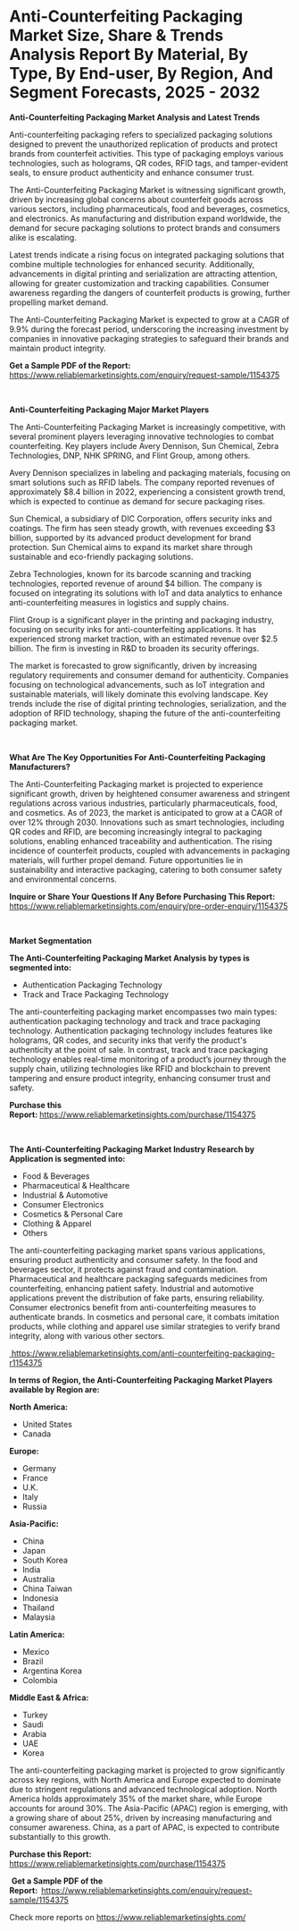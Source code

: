 <p><h1>Anti-Counterfeiting Packaging Market Size, Share & Trends Analysis Report By Material, By Type, By End-user, By Region, And Segment Forecasts, 2025 - 2032</h1></p><p><strong>Anti-Counterfeiting Packaging Market Analysis and Latest Trends</strong></p>
<p><p>Anti-counterfeiting packaging refers to specialized packaging solutions designed to prevent the unauthorized replication of products and protect brands from counterfeit activities. This type of packaging employs various technologies, such as holograms, QR codes, RFID tags, and tamper-evident seals, to ensure product authenticity and enhance consumer trust.</p><p>The Anti-Counterfeiting Packaging Market is witnessing significant growth, driven by increasing global concerns about counterfeit goods across various sectors, including pharmaceuticals, food and beverages, cosmetics, and electronics. As manufacturing and distribution expand worldwide, the demand for secure packaging solutions to protect brands and consumers alike is escalating.</p><p>Latest trends indicate a rising focus on integrated packaging solutions that combine multiple technologies for enhanced security. Additionally, advancements in digital printing and serialization are attracting attention, allowing for greater customization and tracking capabilities. Consumer awareness regarding the dangers of counterfeit products is growing, further propelling market demand.</p><p>The Anti-Counterfeiting Packaging Market is expected to grow at a CAGR of 9.9% during the forecast period, underscoring the increasing investment by companies in innovative packaging strategies to safeguard their brands and maintain product integrity.</p></p>
<p><strong>Get a Sample PDF of the Report:&nbsp;</strong> <a href="https://www.reliablemarketinsights.com/enquiry/request-sample/1154375?utm_campaign=2636&utm_medium=2&utm_source=Github&utm_content=ia&utm_term=05042025&utm_id=anti-counterfeiting-packaging">https://www.reliablemarketinsights.com/enquiry/request-sample/1154375</a></p>
<p>&nbsp;</p>
<p><strong>Anti-Counterfeiting Packaging Major Market Players</strong></p>
<p><p>The Anti-Counterfeiting Packaging Market is increasingly competitive, with several prominent players leveraging innovative technologies to combat counterfeiting. Key players include Avery Dennison, Sun Chemical, Zebra Technologies, DNP, NHK SPRING, and Flint Group, among others.</p><p>Avery Dennison specializes in labeling and packaging materials, focusing on smart solutions such as RFID labels. The company reported revenues of approximately $8.4 billion in 2022, experiencing a consistent growth trend, which is expected to continue as demand for secure packaging rises.</p><p>Sun Chemical, a subsidiary of DIC Corporation, offers security inks and coatings. The firm has seen steady growth, with revenues exceeding $3 billion, supported by its advanced product development for brand protection. Sun Chemical aims to expand its market share through sustainable and eco-friendly packaging solutions.</p><p>Zebra Technologies, known for its barcode scanning and tracking technologies, reported revenue of around $4 billion. The company is focused on integrating its solutions with IoT and data analytics to enhance anti-counterfeiting measures in logistics and supply chains.</p><p>Flint Group is a significant player in the printing and packaging industry, focusing on security inks for anti-counterfeiting applications. It has experienced strong market traction, with an estimated revenue over $2.5 billion. The firm is investing in R&D to broaden its security offerings.</p><p>The market is forecasted to grow significantly, driven by increasing regulatory requirements and consumer demand for authenticity. Companies focusing on technological advancements, such as IoT integration and sustainable materials, will likely dominate this evolving landscape. Key trends include the rise of digital printing technologies, serialization, and the adoption of RFID technology, shaping the future of the anti-counterfeiting packaging market.</p></p>
<p>&nbsp;</p>
<p><strong>What Are The Key Opportunities For Anti-Counterfeiting Packaging Manufacturers?</strong></p>
<p><p>The Anti-Counterfeiting Packaging market is projected to experience significant growth, driven by heightened consumer awareness and stringent regulations across various industries, particularly pharmaceuticals, food, and cosmetics. As of 2023, the market is anticipated to grow at a CAGR of over 12% through 2030. Innovations such as smart technologies, including QR codes and RFID, are becoming increasingly integral to packaging solutions, enabling enhanced traceability and authentication. The rising incidence of counterfeit products, coupled with advancements in packaging materials, will further propel demand. Future opportunities lie in sustainability and interactive packaging, catering to both consumer safety and environmental concerns.</p></p>
<p><strong>Inquire or Share Your Questions If Any Before Purchasing This Report:</strong> <a href="https://www.reliablemarketinsights.com/enquiry/pre-order-enquiry/1154375?utm_campaign=2636&utm_medium=2&utm_source=Github&utm_content=ia&utm_term=05042025&utm_id=anti-counterfeiting-packaging">https://www.reliablemarketinsights.com/enquiry/pre-order-enquiry/1154375</a></p>
<p>&nbsp;</p>
<p><strong>Market Segmentation</strong></p>
<p><strong>The Anti-Counterfeiting Packaging Market Analysis by types is segmented into:</strong></p>
<p><ul><li>Authentication Packaging Technology</li><li>Track and Trace Packaging Technology</li></ul></p>
<p><p>The anti-counterfeiting packaging market encompasses two main types: authentication packaging technology and track and trace packaging technology. Authentication packaging technology includes features like holograms, QR codes, and security inks that verify the product's authenticity at the point of sale. In contrast, track and trace packaging technology enables real-time monitoring of a product’s journey through the supply chain, utilizing technologies like RFID and blockchain to prevent tampering and ensure product integrity, enhancing consumer trust and safety.</p></p>
<p><strong>Purchase this Report:&nbsp;</strong><a href="https://www.reliablemarketinsights.com/purchase/1154375?utm_campaign=2636&utm_medium=2&utm_source=Github&utm_content=ia&utm_term=05042025&utm_id=anti-counterfeiting-packaging">https://www.reliablemarketinsights.com/purchase/1154375</a></p>
<p>&nbsp;</p>
<p><strong>The Anti-Counterfeiting Packaging Market Industry Research by Application is segmented into:</strong></p>
<p><ul><li>Food & Beverages</li><li>Pharmaceutical & Healthcare</li><li>Industrial & Automotive</li><li>Consumer Electronics</li><li>Cosmetics & Personal Care</li><li>Clothing & Apparel</li><li>Others</li></ul></p>
<p><p>The anti-counterfeiting packaging market spans various applications, ensuring product authenticity and consumer safety. In the food and beverages sector, it protects against fraud and contamination. Pharmaceutical and healthcare packaging safeguards medicines from counterfeiting, enhancing patient safety. Industrial and automotive applications prevent the distribution of fake parts, ensuring reliability. Consumer electronics benefit from anti-counterfeiting measures to authenticate brands. In cosmetics and personal care, it combats imitation products, while clothing and apparel use similar strategies to verify brand integrity, along with various other sectors.</p></p>
<p><a href="https://www.reliablemarketinsights.com/anti-counterfeiting-packaging-r1154375?utm_campaign=2636&utm_medium=2&utm_source=Github&utm_content=ia&utm_term=05042025&utm_id=anti-counterfeiting-packaging">&nbsp;https://www.reliablemarketinsights.com/anti-counterfeiting-packaging-r1154375</a></p>
<p><strong>In terms of Region, the Anti-Counterfeiting Packaging Market Players available by Region are:</strong></p>
<p>
    <p> <strong> North America: </strong>
        <ul>
            <li>United States</li>
            <li>Canada</li>
        </ul>
        </p> 
    <p> <strong> Europe: </strong>
        <ul>
            <li>Germany</li>
            <li>France</li>
            <li>U.K.</li>
            <li>Italy</li>
            <li>Russia</li>
        </ul>
        </p> 
    <p> <strong> Asia-Pacific: </strong>
        <ul>
            <li>China</li>
            <li>Japan</li>
            <li>South Korea</li>
            <li>India</li>
            <li>Australia</li>
            <li>China Taiwan</li>
            <li>Indonesia</li>
            <li>Thailand</li>
            <li>Malaysia</li>
        </ul>
        </p> 
    <p> <strong> Latin America: </strong>
        <ul>
            <li>Mexico</li>
            <li>Brazil</li>
            <li>Argentina Korea</li>
            <li>Colombia</li>
        </ul>
        </p> 
    <p> <strong> Middle East & Africa: </strong>
        <ul>
            <li>Turkey</li>
            <li>Saudi</li>
            <li>Arabia</li>
            <li>UAE</li>
            <li>Korea</li>
        </ul>
    </p>
    </p>
<p><p>The anti-counterfeiting packaging market is projected to grow significantly across key regions, with North America and Europe expected to dominate due to stringent regulations and advanced technological adoption. North America holds approximately 35% of the market share, while Europe accounts for around 30%. The Asia-Pacific (APAC) region is emerging, with a growing share of about 25%, driven by increasing manufacturing and consumer awareness. China, as a part of APAC, is expected to contribute substantially to this growth.</p></p>
<p><strong>Purchase this Report: </strong><a href="https://www.reliablemarketinsights.com/purchase/1154375?utm_campaign=2636&utm_medium=2&utm_source=Github&utm_content=ia&utm_term=05042025&utm_id=anti-counterfeiting-packaging">https://www.reliablemarketinsights.com/purchase/1154375</a></p>
<p>&nbsp;<strong>Get a Sample PDF of the Report:&nbsp;&nbsp;</strong><a href="https://www.reliablemarketinsights.com/enquiry/request-sample/1154375?utm_campaign=2636&utm_medium=2&utm_source=Github&utm_content=ia&utm_term=05042025&utm_id=anti-counterfeiting-packaging">https://www.reliablemarketinsights.com/enquiry/request-sample/1154375</a></p>
<p><strong></strong></p>
<p>Check more reports on <a href="https://www.reliablemarketinsights.com/?utm_campaign=2636&utm_medium=2&utm_source=Github&utm_content=ia&utm_term=05042025&utm_id=anti-counterfeiting-packaging">https://www.reliablemarketinsights.com/</a></p>